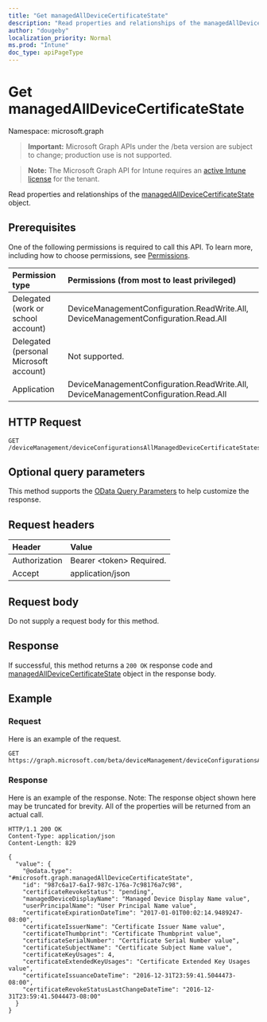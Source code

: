 ```yaml
---
title: "Get managedAllDeviceCertificateState"
description: "Read properties and relationships of the managedAllDeviceCertificateState object."
author: "dougeby"
localization_priority: Normal
ms.prod: "Intune"
doc_type: apiPageType
---
```


# Get managedAllDeviceCertificateState

Namespace: microsoft.graph

> **Important:** Microsoft Graph APIs under the /beta version are subject to change; production use is not supported.

> **Note:** The Microsoft Graph API for Intune requires an [active Intune license](https://go.microsoft.com/fwlink/?linkid=839381) for the tenant.

Read properties and relationships of the [managedAllDeviceCertificateState](../resources/intune-deviceconfig-managedalldevicecertificatestate.md) object.

## Prerequisites
One of the following permissions is required to call this API. To learn more, including how to choose permissions, see [Permissions](/graph/permissions-reference).

|Permission type|Permissions (from most to least privileged)|
|:---|:---|
|Delegated (work or school account)|DeviceManagementConfiguration.ReadWrite.All, DeviceManagementConfiguration.Read.All|
|Delegated (personal Microsoft account)|Not supported.|
|Application|DeviceManagementConfiguration.ReadWrite.All, DeviceManagementConfiguration.Read.All|

## HTTP Request
<!-- {
  "blockType": "ignored"
}
-->
``` http
GET /deviceManagement/deviceConfigurationsAllManagedDeviceCertificateStates/{managedAllDeviceCertificateStateId}
```

## Optional query parameters
This method supports the [OData Query Parameters](/graph/query-parameters) to help customize the response.

## Request headers
|Header|Value|
|:---|:---|
|Authorization|Bearer &lt;token&gt; Required.|
|Accept|application/json|

## Request body
Do not supply a request body for this method.

## Response
If successful, this method returns a `200 OK` response code and [managedAllDeviceCertificateState](../resources/intune-deviceconfig-managedalldevicecertificatestate.md) object in the response body.

## Example

### Request
Here is an example of the request.
``` http
GET https://graph.microsoft.com/beta/deviceManagement/deviceConfigurationsAllManagedDeviceCertificateStates/{managedAllDeviceCertificateStateId}
```

### Response
Here is an example of the response. Note: The response object shown here may be truncated for brevity. All of the properties will be returned from an actual call.
``` http
HTTP/1.1 200 OK
Content-Type: application/json
Content-Length: 829

{
  "value": {
    "@odata.type": "#microsoft.graph.managedAllDeviceCertificateState",
    "id": "987c6a17-6a17-987c-176a-7c98176a7c98",
    "certificateRevokeStatus": "pending",
    "managedDeviceDisplayName": "Managed Device Display Name value",
    "userPrincipalName": "User Principal Name value",
    "certificateExpirationDateTime": "2017-01-01T00:02:14.9489247-08:00",
    "certificateIssuerName": "Certificate Issuer Name value",
    "certificateThumbprint": "Certificate Thumbprint value",
    "certificateSerialNumber": "Certificate Serial Number value",
    "certificateSubjectName": "Certificate Subject Name value",
    "certificateKeyUsages": 4,
    "certificateExtendedKeyUsages": "Certificate Extended Key Usages value",
    "certificateIssuanceDateTime": "2016-12-31T23:59:41.5044473-08:00",
    "certificateRevokeStatusLastChangeDateTime": "2016-12-31T23:59:41.5044473-08:00"
  }
}
```



